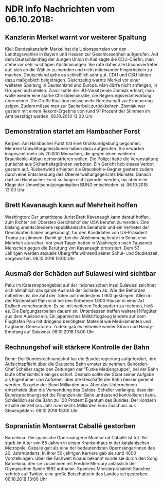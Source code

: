 # NDR Info Nachrichten vom 06.10.2018:


## Kanzlerin Merkel warnt vor weiterer Spaltung
Kiel:   Bundeskanzlerin Merkel hat die Unionsparteien vor den Landtagswahlen in Bayern und Hessen zur Geschlossenheit aufgerufen. Auf dem Deutschlandtag der Jungen Union in Kiel sagte die CDU-Chefin, man stehe vor sehr wichtigen Abstimmungen. Sie rufe daher alle Unionsvertreter auf, sich an die Wähler zu wenden und nicht miteinander Fingerhakeln zu machen. Deutschland gehe es schließlich sehr gut. CDU und CSU hätten dazu maßgeblich beigetragen. Gleichzeitig warnte Merkel vor einer weiteren Spaltung in Deutschland und Europa. Man dürfe nicht anfangen, in Gruppen aufzuteilen. Zuvor hatte der JU-Vorsitzende Ziemiak erklärt, man wolle wieder eine starke Christdemokratie, die Regierungsverantwortung übernehme. Die Große Koalition müsse mehr Bereitschaft zur Erneuerung zeigen. Zudem müsse man zur Sacharbeit zurückkehren. Ziemiak war gestern mit einem Rekord-Ergebnis von rund 91 Prozent der Stimmen im Amt bestätigt worden. 06.10.2018 13:00 Uhr 

## Demonstration startet am Hambacher Forst
Kerpen: Am Hambacher Forst hat eine Großkundgebung begonnen. Mehrere Umweltorganisationen haben dazu aufgerufen. Sie erwarten insgesamt mehr als 20.000 Menschen, die gegen einen weiteren Braunkohle-Abbau demonstrieren wollen. Die Polizei hatte die Veranstaltung zunächst aus Sicherheitsgründen verboten. Ein Gericht hob dieses Verbot gestern auf. Rückenwind erhielten die Braunkohle-Gegner gestern zudem durch eine Entscheidung des Oberverwaltungsgerichts Münster. Danach darf am Hambacher Forst so lange nicht gerodet werden, bis über eine Klage der Umweltschutzorganisation BUND entschieden ist. 06.10.2018 13:00 Uhr 

## Brett Kavanaugh kann auf Mehrheit hoffen
Washington: Der umstrittene Jurist Brett Kavanaugh kann darauf hoffen, zum Richter am Obersten Gerichtshof der USA berufen zu werden. Eine bislang unentschiedene republikanische Senatorin und ein Vertreter der Demokraten haben angekündigt, für den Kandidaten von US-Präsident Trump zu stimmen. Damit gilt bei der Abstimmung heute im Senat eine Mehrheit als sicher. Vor zwei Tagen hatten in Washington noch Tausende Menschen gegen die Berufung von Kavanaugh protestiert. Dem 53-Jährigen werden sexuelle Übergriffe während seiner Schul- und Studienzeit vorgeworfen. 06.10.2018 13:00 Uhr 

## Ausmaß der Schäden auf Sulawesi wird sichtbar
Palu: Im Katastrophengebiet auf der indonesischen Insel Sulawesi zeichnet sich allmählich das ganze Ausmaß der Schäden ab. Wie die Behörden mitteilten, ist die Zahl der Toten auf mindestens 1.600 gestiegen. Allein in der Küstenstadt Palu sind bei den Erdbeben 1.000 Häuser in einer Art Erdloch verschwunden. Es sei mit weiteren Todesopfern zu rechnen, hieß es. Die Bergungsarbeiten dauern an. Unterdessen treffen weitere
Hilfsgüter aus dem Ausland ein. Ein japanisches Militärflugzeug landete auf dem Flughafen Palu mit dringend benötigtem Material wie Medikamenten und tragbaren Generatoren. Zudem gab es teilweise wieder Strom und Handy-Empfang auf Sulawesi. 06.10.2018 13:00 Uhr 

## Rechnungshof will stärkere Kontrolle der Bahn
Bonn: Der Bundesrechnungshof hat die Bundesregierung aufgefordert, ihre Aufsichtspflicht über die Deutsche Bahn ernster zu nehmen. Behörden-Chef Scheller sagte den Zeitungen der "Funke Mediengruppe", bei der Bahn laufe offensichtlich einiges schief. Deshalb sollte der Staat seiner Aufgabe als Eigentümer und Aufseher über die Geschäfte der Bahn besser gerecht werden. So gebe der Bund Milliarden aus. Aber das Unternehmen entscheide über die Verwendung des Geldes. Scheller verlangte, dass der Bundesrechnungshof die Finanzen der Bahn umfassend kontrollieren kann. Schließlich sei die Bahn zu 100 Prozent Eigentum des Bundes. Der Konzern erhalte derzeit pro Jahr rund sechs Milliarden Euro Zuschuss aus Steuergeldern. 06.10.2018 13:00 Uhr 

## Sopranistin Montserrat Caballé gestorben
Barcelona: Die spanische Opernsängerin Montserrat Caballé ist tot. Sie starb im Alter von 85 Jahren in einem Krankenhaus in der katalanischen Metropole. Caballé galt als eine der bedeutendsten Opernsängerinnen des 20. Jahrhunderts. In ihrer 50-jährigen Karriere gab sie rund 4000 Vorstellungen. Über die Fachwelt hinaus bekannt wurde sie durch den Song Barcelona, den sie zusammen mit Freddie Mercury anlässlich der Olympischen Spiele 1992 aufnahm. Spaniens Ministerpräsident Sánchez schrieb auf Twitter, eine große Botschafterin des Landes sei gestorben. 06.10.2018 13:00 Uhr 
